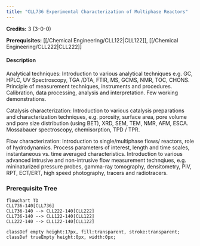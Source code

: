 ```yaml
---
title: "CLL736 Experimental Characterization of Multiphase Reactors"
---
```

**Credits:** 3 (3-0-0)

**Prerequisites:** [[/Chemical Engineering/CLL122|CLL122]], [[/Chemical Engineering/CLL222|CLL222]]

#### Description
Analytical techniques: Introduction to various analytical techniques e.g. GC, HPLC, UV Spectroscopy, TGA /DTA, FTIR, MS, GCMS, NMR, TOC, CHONS. Principle of measurement techniques, instruments and procedures. Calibration, data processing, analysis and interpretation. Few working demonstrations.

Catalysis characterization: Introduction to various catalysis preparations and characterization techniques, e.g. porosity, surface area, pore volume and pore size distribution (using BET), XRD, SEM, TEM, NMR, AFM, ESCA. Mossabauer spectroscopy, chemisorption, TPD / TPR.

Flow characterization: Introduction to single/multiphase flows/ reactors, role of hydrodynamics. Process parameters of interest, length and time scales, instantaneous vs. time averaged characteristics. Introduction to various advanced intrusive and non-intrusive flow measurement technqiues, e.g. mininaturized pressure probes, gamma-ray tomography, densitometry, PIV, RPT, ECT/ERT, high speed photography, tracers and radiotracers.

### Prerequisite Tree

```mermaid
flowchart TD
CLL736-140[CLL736]
CLL736-140 --> CLL222-140[CLL222]
CLL736-140 --> CLL122-140[CLL122]
CLL222-140 --> CLL122-140[CLL122]

classDef empty height:17px, fill:transparent, stroke:transparent;
classDef trueEmpty height:0px, width:0px;
```